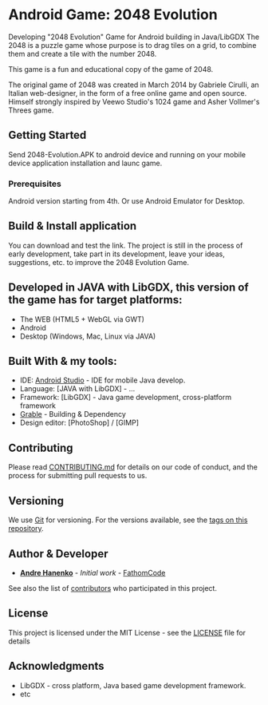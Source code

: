 # Android Game: 2048 Evolution
Developing "2048 Evolution" Game for Android building in Java/LibGDX
The 2048 is a puzzle game whose purpose is to drag tiles on a grid, to combine them and create a tile with the number 2048.

This game is a fun and educational copy of the game of 2048.

The original game of 2048 was created in March 2014 by Gabriele Cirulli, an Italian web-designer, in the form of a free online game and open source. Himself strongly inspired by Veewo Studio's 1024 game and Asher Vollmer's Threes game.

## Getting Started

Send 2048-Evolution.APK to android device and running on your mobile device application installation and launc game.

### Prerequisites
Android version starting from 4th. Or use Android Emulator for Desktop.

## Build & Install application
You can download and test the link. The project is still in the process of early development, take part in its development, leave your ideas, suggestions, etc. to improve the 2048 Evolution Game.


## Developed in JAVA with LibGDX, this version of the game has for target platforms:

* The WEB (HTML5 + WebGL via GWT)
* Android
* Desktop (Windows, Mac, Linux via JAVA)


## Built With & my tools:

* IDE: [Android Studio](https://www.jetbrains.com/) - IDE for mobile Java develop.
* Language: [JAVA with LibGDX] - ...
* Framework: [LibGDX] - Java game development, cross-platform framework
* [Grable](https://maven.apache.org/) - Building & Dependency
* Design editor: [PhotoShop] / [GIMP]

## Contributing

Please read [CONTRIBUTING.md](https://gist.github.com/FathomCode/2e5c8297034687fd2cfc023e1c93fa1f/edit) for details on our code of conduct, and the process for submitting pull requests to us.

## Versioning

We use [Git](https://git-scm.com/) for versioning. For the versions available, see the [tags on this repository](https://github.com/your/project/tags). 

## Author & Developer

* **[Andre Hanenko](https://www.facebook.com/andre.hanenko)** - *Initial work* - [FathomCode](https://github.com/FathomCode)

See also the list of [contributors](https://github.com/your/project/contributors) who participated in this project.

## License

This project is licensed under the MIT License - see the [LICENSE](LICENSE) file for details

## Acknowledgments

* LibGDX - cross platform, Java based game development framework. 
* etc

